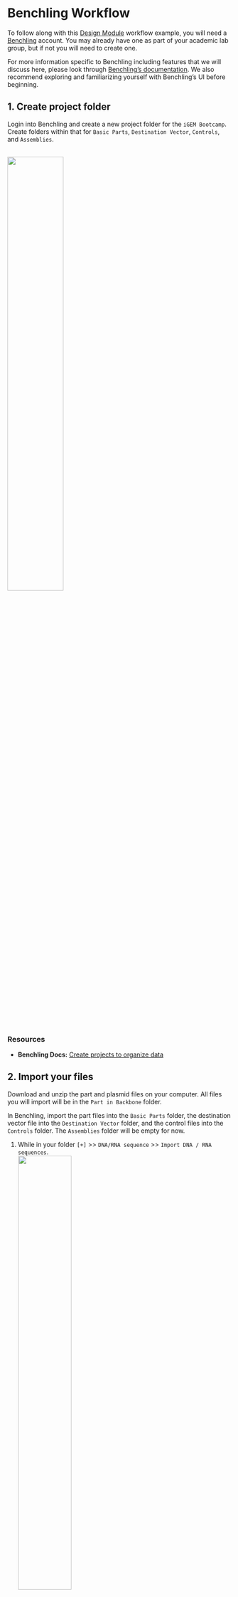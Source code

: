 # Benchling Workflow

To follow along with this [Design Module](1_design.md) workflow example, you will need a [Benchling](https://benchling.com/) account. 
You may already have one as part of your academic lab group, but if not you will need to create one. 

For more information specific to Benchling including features that we will discuss here, please look through [Benchling’s documentation](https://help.benchling.com/hc/en-us/categories/6455186023309-Product-Documentation). 
We also recommend exploring and familiarizing yourself with Benchling’s UI before beginning.

## 1. Create project folder
Login into Benchling and create a new project folder for the `iGEM Bootcamp`. 
Create folders within that for `Basic Parts`, `Destination Vector`, `Controls`, and `Assemblies`. 

<br /><img src="assets/images/workflows/benchling/b-folder-example.png" width=50% />

### Resources
- **Benchling Docs:** [Create projects to organize data](https://help.benchling.com/hc/en-us/articles/9684279165069-Create-projects-to-organize-data)

## 2. Import your files
Download and unzip the part and plasmid files on your computer. 
All files you will import will be in the `Part in Backbone` folder.

In Benchling, import the part files into the `Basic Parts` folder, the destination vector file into the `Destination Vector` folder, and the control files into the `Controls` folder. The `Assemblies` folder will be empty for now. 

1. While in your folder `[+]` >> `DNA/RNA sequence` >> `Import DNA / RNA sequences`.
<br /><img src="assets/images/workflows/benchling/b-import-menu.png" width=50% />

2. On the next screen follow the instructions to upload the files. You can do this all at once per a destination folder (Parts, Controls, etc). 
Benchling will load the files in, and let you make adjustments.
    - **Some things to check ...**
        - The **Set folder** is correctly designated to the one within the iGEM Bootcamp project folder
        - For the **Name** of the import, Benchling defaults to the LOCUS name in the GenBank file. This may cause confusion if it is different from the filename. Make sure the import is named exactly as the original filename by clicking on this box when it appears.
        <br /><img src="assets/images/workflows/benchling/b-import-filename.png" width=100% />
        - **Topology** is set to `circular`, since these are all complete plasmids (Part in Plasmid Backbone)

3. Press **Close** to complete the upload. Benchling will have uploaded the files in the background, so you only need to close the window. If you want to undo the upload though, while still on this window you can select the trash can icon to delete the uploads.

4. Use the Project navigator to check that all the files are in their respective folders.
    - Basic Parts
    - Destination Vector
    - Controls

### Resources
- **Input File:** [Parts & Plasmids File]()
- **Benchling Docs:** [Importing DNA sequences](https://help.benchling.com/hc/en-us/articles/9684298175245-Importing-DNA-sequences)


## 3. Part verification. 
Now that you have imported all the necessary files, you can use the sequence viewer and associated tools to check them individually. **Note:** do not edit these sequence files while in Benchling. 

Some things to check for ...
- the part (and annotations) match the expect part based on filename
- there are BsaI sites on the plasmid backbone that flank the part of interest. 
- the part is flanked by the correct MoClo/iGEM Type IIS fusion sites based on part type
- there are no restriction enzyme sites within the part or plasmid backbone sequence that may affect assembly. 

### Resources
- **Benchling Docs:** [View DNA sequences](https://help.benchling.com/hc/en-us/articles/9684249350541-View-DNA-sequences-and-change-display-features)
- **Benchling Docs:** [Find restriction enzyme cut sites](https://help.benchling.com/hc/en-us/articles/9684282068877-Find-restriction-enzyme-cut-sites) 


## 4. Assemble _in silico_
With your parts verified, you can now move on to assembling them _in silico_. There are a few ways to do this but we will use the following workflow.

**Note:** During this workflow, you will also see specific basepair locations in the screenshot. Please note that these may be a bit different to the exact numbers you will see, depending on if there were updates to the GenBank files due to corrections or re-indexing. 

While in your folder `[+]` >> `DNA/RNA sequence` >> `Assemble DNA sequences by cloning`. The window below will pop up.

<br /><img src="assets/images/workflows/benchling/b-dna-assembly-start.png" width=50% />
1. Prepare the **Assembly settings** as follows:
    - Start by naming your assembly record `GFP_constructs_in_pTi`. This will be the name of the _record_ of the _in silico_ assembly, **not** the name of the assemblies (constructs) that are produced.
    - Choose your `Assemblies` folder as the **Location** to save your assembled constructs and the assembly record
    - Select `5` for **Number of fragment bins** (1 for the Destination Vector, 4 for the basic parts)
    - Select `Circular` as the **Topology of construct**
    - Select `Golden Gate` as the **Cloning method**, and `BsaI` as the **Type IIS Restriction Enzyme**

<br /><img src="assets/images/workflows/benchling/b-dna-assembly-environment.png" width=100% />

2. Set up your **Assembly Wizard Overview** tab, by renaming the bins for Inserts. Click on the **Insert #** and a text field will open up.
    - **Insert 1** will be `Promoter`, **Insert 2** will be `RBS`, and so on.
    <br /><img src="assets/images/workflows/benchling/b-bin-rename.png" width=25%/>

3. Link your destination vector in the **Backbone Bin**.
    - Click on the **+** next to the **0 fragments**, and select **Search for sequences**.
    <br /><img src="assets/images/workflows/benchling/b-backbone-search.png" width=50%/>
    
    - Use the navigator to find your project folder and select the `destination_pTi_RFP`, this will be the plasmid backbone you assemble into. Then click **Next**.
    <br /><img src="assets/images/workflows/benchling/b-bin-navigator-backbone.png" width=50%/>


    - You will then be taken to a sequence viewer for destination_pTi_RFP.
    <br /><img src="assets/images/workflows/benchling/b-destination-wrong-fragment.png" width=100%/>
        - _Notice_ that while the **BsaI** restriction sites have been correctly identified, the fragment the **Assembly Wizard** has selected is the RFP insert of the plasmid. This is the selection marker and will be dropped out during assembly. _But_, the RFP insert is **not** the fragment that we want to be carried over into our assembly. Instead, the plasmid backbone (essentially everything else) will be the fragment you want to have selected. 
        - You can correct this by using the switch button <img src="assets/images/workflows/benchling/b-flip-toggle.png" /> between the start and end fields, and setting the **Orientation** to `Forward`.
        <br /><img src="assets/images/workflows/benchling/b-destination-correct-fragment.png" width=100%/>
        - Click **Add** to finish adding the fragment to your **Backbone Bin**.
        - You will be returned to the **Assembly Wizard Overview** tab, and you will see that your backbone fragment has been added to the **Backbone Bin** and, in more detail, to the **Fragments** table.
        <br /><img src="assets/images/workflows/benchling/b-backbone-bin-added.png" width=50%/>
        

4. Link your inserts to their corresponding bins following a similar process as **Step 3**, with the following exceptions: 
    - **For promoters:** When at the navigator step you can select all three promoters that you will be using for your constructs.
    <br /><img src="assets/images/workflows/benchling/b-bin-promoters.png" width=50%/>
    - **For all inserts:** When at the sequence viewer step for your insert, you should notice that the Assembly Wizard has selected the insert of the plasmid. This *is* the fragment that we want to be carried over into our assembly.
    <br /><img src="assets/images/workflows/benchling/b-promoter-fragments.png" width=50%/>

5. After linking all inserts to their respective **Bins**, verify that your **Assembly Wizard Overview** tab has all the required parts and the backbone. It should look like the following:
<br /><img src="assets/images/workflows/benchling/b-assembly-wizard-all-parts.png" width=100%/>

6. Now you can assemble your constructs! In the **Assembly Wizard Overview** tab click the **Autopopulate** button in the **Constructs** table.
<br /><img src="assets/images/workflows/benchling/b-autopopulate-constructs.png" width=100%/>
    - If the **Assembly Wizard's** validation process has detected no errors, the **Constructs** table will automatically fill up with your _previews_ of your combinatorial assemblies.
    <br /><img src="assets/images/workflows/benchling/b-constructs-populated.png" width=100%/>
        - Since you have three promoters, you will see three constructs.
        - The parts will be in the correct order: Promoter, RBS, CDS, Terminator
        - The **Overhangs** will match the fusion sites for building a transcription unit in the MoClo / iGEM Type IIS standard.
        - The **Status** will be `Ready to assemble` 
        - _Note_ that the **Name** of these constructs are descriptive, but also quite long. We will want to change that later, as it cannot be changed at this step.
    - At the very top of the **Assembly Wizard**, you can click on the **Constructs** tab to preview your constructs in more detail. This will show you mini-plasmid maps of your constructs, but you can click on one to access the sequence viewer for each construct.
    <br /><img src="assets/images/workflows/benchling/b-constructs-tab.png" width=100%/>
    -  Finally, once you have reviewed your constructs, you can return to the **Overview** tab and click the **Assemble** button in the top right.
    <br /><img src="assets/images/workflows/benchling/b-assemble-button.png" width=75%/>
        - A popup box will appear, and there you can choose where to save your assembled constructs
        <br /><img src="assets/images/workflows/benchling/b-save-assemblies.png" width=50%/>
        - Proceed through steps 1, 2, and 3. For the latter two steps, you will have options to save fragments and save primers, for both you can deselect options to save as neither are needed.
        - After step 3, your three assembled constructs will be saved to your `Assemblies` folder, and you will be returned to the Assembly Wizard, but now it will be a static record of your assembly.
        <br /><img src="assets/images/workflows/benchling/b-read-only-record.png" width=50%/> 

7. Check your `Assemblies` folder for your constructs. 
    - Use this as an opportunity to rename the constructs to a shorter but identifiable name, we recommend the naming scheme of: `J231XX_GFP_construct_in_pTi`. This will be the naming scheme we continue to use for these constructs throughout the Bootcamp, as it makes it clear a) what the distinguishing part is (promoter), b) what is being expressed (GFP), and c) what plasmid backbone it is in (pTi).
    <br /><img src="assets/images/workflows/benchling/b-assemblies-rename.png" width=50%/> 
    - You can also review your saved constructs through the sequence viewer and use the associated tools to ensure that these _in silico_ assemblies are correct. We have also provided complete constructs in GenBank format to validate your constructs against. We will cover this all in the next section **Validate your constructs**

### Resources
- **Benchling Docs:** [Running Golden Gate assemblies with the combinatorial assembly tool](https://help.benchling.com/hc/en-us/articles/20473158763533-Running-Golden-Gate-assemblies-with-the-combinatorial-assembly-tool)

    
## 5. Validate your constructs
You will now validate that your _in silico_ assembled constructs are correct. We will do this by using a sequence alignment against constructs from the `Validation` folder from the Parts & Plasmid file. You will follow these steps for each of your constructs.

1. While viewing a construct (Example `J23100_GFP_construct_in_pTi`), use the alignment tool menu in the right hand toolbar.​ Click on **Create Alignment**.
<br /><img src="assets/images/workflows/benchling/b-create-new-alignment.png" width=50%/> 

2. A window will pop up where you will upload a genbank file(s) to align against the construct you have chosen. Upload the validation file from the `Validation` folder that corresponds to the promoter used in your construct (Example `validation_J23100_GFP_Expression`).
<br /><img src="assets/images/workflows/benchling/b-upload-validation-file.png" width=50%/> 
    - Once uploaded you will see both sequences in the **Sequences** section. Click **Next**.

3. In the next step, you will finish setting the parameters for the alignment. You can leave this _as-is_, but **note**, there are options here that are useful to consider if you are aligning multiple sequences and/or are unsure of the similarities and differences between sequences.
<br /><img src="assets/images/workflows/benchling/b-create-alignment-parameters.png" width=50%/> 
    - When ready, click **Create Alignment**.

4. Benchling will process the alignment and then save it. A pop-up window will appear to open the alignment sequence viewer, but you can also find it saved in the alignment menu for a construct.
<br /><img src="assets/images/workflows/benchling/b-saved-alignment.png" width=50%/>
    - Click the alignment to open the alignment sequence viewer  .

5. In the alignment sequence viewer you can scroll horizontally to both sequences in their entirety. There is also a mini-map at the bottom of the viewer that will show any mismatches as vertical red lines.
<br /><img src="assets/images/workflows/benchling/b-alignment-viewer.png" width=100%/> 
    - If your _in silico_ assembled construct (Template) is correct, the validation sequence will have 0 **Mismatches** and a 100% **Identity**.

### Resources
- **Benchling Docs:** [Viewing and Managing Alignments](https://help.benchling.com/hc/en-us/articles/9684248594701-Viewing-and-managing-alignments)

## 6. Export your constructs
Once you have validated your constructs, you now have _in silico_ reference sequences of the constructs you will assemble in the Build Module. When you have assembled these constructs and sequenced them, you can then align your sequence data to these _in silico_ assemblies to ensure that your Build constructs are correct or identify issues.

You can export these constructs to use with other software tools or for storing, sharing, and presenting them.

1. While viewing a construct in Benchling, click on the **METADATA** tab. On this tab there will be a `...` button in the top right corner. When clicked, there will be an option to **Export sequence**. 
<br /><img src="assets/images/workflows/benchling/b-export-sequence.png" width=50%/>

2. A window will pop up to let you select your export's file type and download your construct.
<br /><img src="assets/images/workflows/benchling/b-export-download-type.png" width=50%/> 

### Resources
- **Benchling Docs:** [Export DNA Sequences](https://help.benchling.com/hc/en-us/articles/9684263522189-Export-DNA-Sequences-gb-fasta-csv-svg-rdf-zip)

## 7. Finished!
With this _in silico_ assembly workflow completed, you can now return to finish the [Design Module](1_design.md).